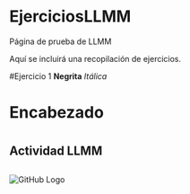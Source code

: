 # EjerciciosLLMM
Página de prueba de LLMM

Aquí se incluirá una recopilación de ejercicios.

#Ejercicio 1
**Negrita**
*Itálica*

# Encabezado <h1> 
  
## Actividad LLMM <h2>
  
 ![GitHub Logo](http://i.stack.imgur.com/e8nZC.gif)

